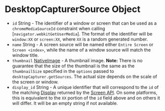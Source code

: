 # DesktopCapturerSource Object

* `id` String - The identifier of a window or screen that can be used as a `chromeMediaSourceId` constraint when calling [`navigator.webkitGetUserMedia`]. The format of the identifier will be `window:XX` or `screen:XX`, where `XX` is a random generated number.
* `name` String - A screen source will be named either `Entire Screen` or `Screen <index>`, while the name of a window source will match the window title.
* `thumbnail` [NativeImage](../native-image.md) - A thumbnail image. **Note:** There is no guarantee that the size of the thumbnail is the same as the `thumbnailSize` specified in the `options` passed to `desktopCapturer.getSources`. The actual size depends on the scale of the screen or window.
* `display_id` String - A unique identifier that will correspond to the `id` of the matching [Display](display.md) returned by the [Screen API](../screen.md). On some platforms, this is equivalent to the `XX` portion of the `id` field above and on others it will differ. It will be an empty string if not available.